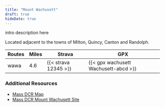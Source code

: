 ```yaml
---
title: "Mount Wachusett"
draft: true
hideDate: true
---
```

intro description here

Located adjacent to the towns of Milton, Quincy, Canton and Randolph.

| Routes                        | Miles | Strava                              | GPX                                         |
| ---                           | ---   | ---                                 | ---                                         |
| wawa                          | 4.6   | {{< strava 12345 >}}                | {{< gpx wachusett Wachusett-abcd >}}        |

### Additional Resources
* [Mass DCR Map](/files/wachusett/WachusettMountStateReservationMap.pdf)
* [Mass DCR Mount Wachusett Site](https://www.mass.gov/locations/wachusett-mountain-state-reservation)
